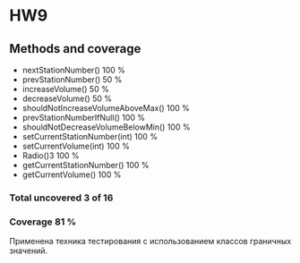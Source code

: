 # HW9


## Methods and coverage	

- nextStationNumber()		100 %	
- prevStationNumber()	 	50 %	
- increaseVolume()			50 %	
- decreaseVolume()			50 %	
- shouldNotIncreaseVolumeAboveMax()		100 %	
- prevStationNumberIfNull()						100 %	
- shouldNotDecreaseVolumeBelowMin()		100 %	
- setCurrentStationNumber(int)		100 %		
- setCurrentVolume(int)		100 %		
- Radio()3	100 %		
- getCurrentStationNumber()		100 %		
- getCurrentVolume()		100 %	

### Total	uncovered	3 of 16	
### Coverage 81 %

Применена техника тестирования с использованием классов граничных значений.
